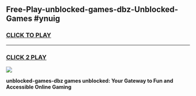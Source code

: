 
## Free-Play-unblocked-games-dbz-Unblocked-Games #ynuig
<h3>
<a href="https://news.freeplayer.one?title=unblocked-games-dbz&ref=8M">CLICK TO PLAY</a></h3>
<hr>

<h3>
<a href="https://news.freeplayer.one?title=unblocked-games-dbz&ref=8M">CLICK 2 PLAY</a>
  
</h3>

<a href="https://news.freeplayer.one?title=unblocked-games-dbz&ref=8M"><img src="https://clearcache.store/games.png"></a>


**unblocked-games-dbz games unblocked: Your Gateway to Fun and Accessible Online Gaming**

